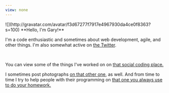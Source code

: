 ```yaml
---
view: none
---
```


<span class="avatar">
    ![](http://gravatar.com/avatar/f3d67277f7917e4967930da4ce0f8363?s=100)
</span> **Hello, I'm Gary!**

I'm a code enthusiastic and sometimes about web development, agile, and other things.
I'm also somewhat active on [the Twitter](https://twitter.com/gpmcadam).

<br>

You can view some of the things I've worked on on [that social coding place.](https://github.com/gpmcadam)

I sometimes post photographs [on that other one](http://instagram.com/gpmcadam), as well. And from time to time I try to help people with their programming on [that one you always use to do your homework.](http://stackoverflow.com/users/171758/gpmcadam)
